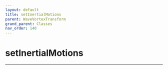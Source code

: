 ```yaml
---
layout: default
title: setInertialMotions
parent: WaveVortexTransform
grand_parent: Classes
nav_order: 140
---
```


#  setInertialMotions




---

